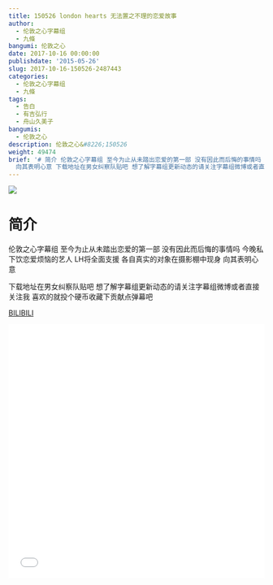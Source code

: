```yaml
---
title: 150526 london hearts 无法置之不理的恋爱故事
author:
  - 伦敦之心字幕组
  - 九條
bangumi: 伦敦之心
date: 2017-10-16 00:00:00
publishdate: '2015-05-26'
slug: 2017-10-16-150526-2487443
categories:
  - 伦敦之心字幕组
  - 九條
tags:
  - 告白
  - 有吉弘行
  - 舟山久美子
bangumis:
  - 伦敦之心
description: 伦敦之心&#8226;150526
weight: 49474
brief: '# 简介 伦敦之心字幕组 至今为止从未踏出恋爱的第一部 没有因此而后悔的事情吗 今晚私下饮恋爱烦恼的艺人 LH将全面支援 各自真实的对象在摄影棚中现身
  向其表明心意 下载地址在男女纠察队贴吧 想了解字幕组更新动态的请关注字幕组微博或者直接关注我 喜欢的就投个硬币收藏下贡献点弹幕吧'
---
```


![](https://i.imgur.com/Z0lPjQM.jpg)

# 简介  
伦敦之心字幕组 至今为止从未踏出恋爱的第一部 没有因此而后悔的事情吗 今晚私下饮恋爱烦恼的艺人 LH将全面支援 各自真实的对象在摄影棚中现身 向其表明心意 


下载地址在男女纠察队贴吧 想了解字幕组更新动态的请关注字幕组微博或者直接关注我 喜欢的就投个硬币收藏下贡献点弹幕吧

  [BILIBILI](https://www.bilibili.com/video/av2487443/)


<div class="vcontainer">  <iframe class='video' src="//www.bilibili.com/blackboard/player.html?aid=2487443" width="100%" height="500" frameborder="0" allowfullscreen="allowfullscreen"></iframe></div>
